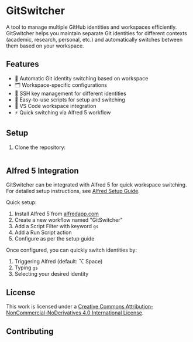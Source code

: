 # GitSwitcher

A tool to manage multiple GitHub identities and workspaces efficiently. GitSwitcher helps you maintain separate Git identities for different contexts (academic, research, personal, etc.) and automatically switches between them based on your workspace.

## Features

- 🔄 Automatic Git identity switching based on workspace
- 🗂️ Workspace-specific configurations
- 🔐 SSH key management for different identities
- 📝 Easy-to-use scripts for setup and switching
- 🚀 VS Code workspace integration
- ⚡ Quick switching via Alfred 5 workflow

## Setup

1. Clone the repository:
   ```

## Alfred 5 Integration

GitSwitcher can be integrated with Alfred 5 for quick workspace switching. For detailed setup instructions, see [Alfred Setup Guide](docs/alfred_setup.md).

Quick setup:
1. Install Alfred 5 from [alfredapp.com](https://www.alfredapp.com/)
2. Create a new workflow named "GitSwitcher"
3. Add a Script Filter with keyword `gs`
4. Add a Run Script action
5. Configure as per the setup guide

Once configured, you can quickly switch identities by:
1. Triggering Alfred (default: ⌥ Space)
2. Typing `gs`
3. Selecting your desired identity

## License

This work is licensed under a [Creative Commons Attribution-NonCommercial-NoDerivatives 4.0 International License](https://creativecommons.org/licenses/by-nc-nd/4.0/).

## Contributing